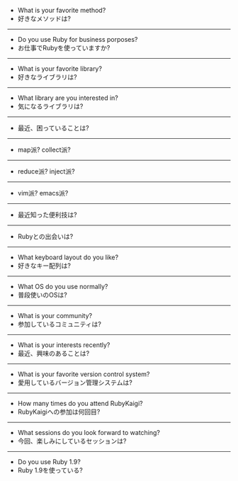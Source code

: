 + What is your favorite method?
+ 好きなメソッドは?

***

+ Do you use Ruby for business porposes?
+ お仕事でRubyを使っていますか?

***

+ What is your favorite library?
+ 好きなライブラリは?

***

+ What library are you interested in?
+ 気になるライブラリは?

***

+ 最近、困っていることは?

***

+ map派? collect派?

***

+ reduce派? inject派?

***

+ vim派? emacs派?

***

+ 最近知った便利技は?

***

+ Rubyとの出会いは?

***

+ What keyboard layout do you like?
+ 好きなキー配列は?

***

+ What OS do you use normally?
+ 普段使いのOSは?

***

+ What is your community?
+ 参加しているコミュニティは?

***

+ What is your interests recently?
+ 最近、興味のあることは?

***

+ What is your favorite version control system?
+ 愛用しているバージョン管理システムは?

***

+ How many times do you attend RubyKaigi?
+ RubyKaigiへの参加は何回目?

***

+ What sessions do you look forward to watching?
+ 今回、楽しみにしているセッションは?

***

+ Do you use Ruby 1.9?
+ Ruby 1.9を使っている?


